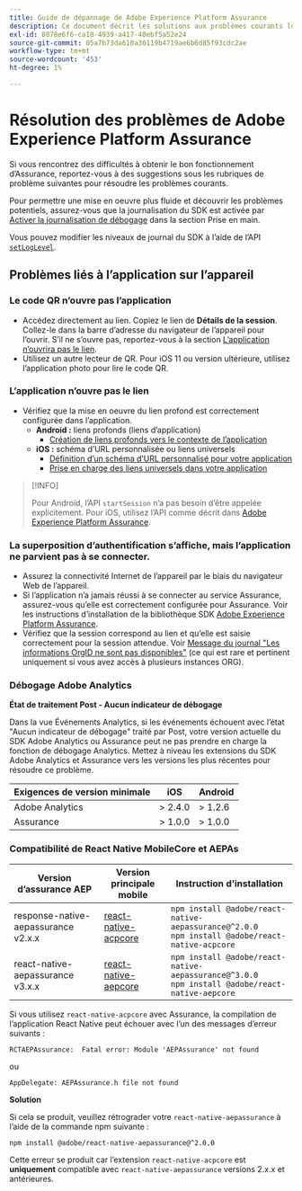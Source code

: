 ```yaml
---
title: Guide de dépannage de Adobe Experience Platform Assurance
description: Ce document décrit les solutions aux problèmes courants lors de l’utilisation de Adobe Experience Platform Assurance.
exl-id: 8078e6f6-ca18-4939-a417-40ebf5a52e24
source-git-commit: 05a7b73da610a30119b4719ae6b6d85f93cdc2ae
workflow-type: tm+mt
source-wordcount: '453'
ht-degree: 1%

---
```


# Résolution des problèmes de Adobe Experience Platform Assurance

Si vous rencontrez des difficultés à obtenir le bon fonctionnement d’Assurance, reportez-vous à des suggestions sous les rubriques de problème suivantes pour résoudre les problèmes courants.

Pour permettre une mise en oeuvre plus fluide et découvrir les problèmes potentiels, assurez-vous que la journalisation du SDK est activée par [Activer la journalisation de débogage](https://developer.adobe.com/client-sdks/documentation/getting-started/enable-debug-logging/) dans la section Prise en main.

Vous pouvez modifier les niveaux de journal du SDK à l’aide de l’API [`setLogLevel`](https://developer.adobe.com/client-sdks/documentation/mobile-core/api-reference/#setloglevel).

## Problèmes liés à l’application sur l’appareil

### Le code QR n’ouvre pas l’application

* Accédez directement au lien. Copiez le lien de **Détails de la session**. Collez-le dans la barre d’adresse du navigateur de l’appareil pour l’ouvrir. S’il ne s’ouvre pas, reportez-vous à la section [L’application n’ouvrira pas le lien](#app-does-not-open-link).
* Utilisez un autre lecteur de QR. Pour iOS 11 ou version ultérieure, utilisez l’application photo pour lire le code QR.

### L’application n’ouvre pas le lien

* Vérifiez que la mise en oeuvre du lien profond est correctement configurée dans l’application.
   * **Android :** liens profonds (liens d’application)
      * [Création de liens profonds vers le contexte de l’application](https://developer.android.com/training/app-links/deep-linking)
   * **iOS :** schéma d’URL personnalisée ou liens universels
      * [Définition d’un schéma d’URL personnalisé pour votre application](https://developer.apple.com/documentation/uikit/inter-process_communication/allowing_apps_and_websites_to_link_to_your_content/defining_a_custom_url_scheme_for_your_app)
      * [Prise en charge des liens universels dans votre application](https://developer.apple.com/documentation/uikit/inter-process_communication/allowing_apps_and_websites_to_link_to_your_content/supporting_universal_links_in_your_app)

>[!INFO]
>
>Pour Android, l’API `startSession` n’a pas besoin d’être appelée explicitement. Pour iOS, utilisez l’API comme décrit dans [Adobe Experience Platform Assurance](https://developer.adobe.com/client-sdks/documentation/platform-assurance-sdk/#register-aepassurance-with-mobile-core).

### La superposition d’authentification s’affiche, mais l’application ne parvient pas à se connecter.

* Assurez la connectivité Internet de l’appareil par le biais du navigateur Web de l’appareil.
* Si l’application n’a jamais réussi à se connecter au service Assurance, assurez-vous qu’elle est correctement configurée pour Assurance. Voir les instructions d’installation de la bibliothèque SDK [Adobe Experience Platform Assurance](./tutorials/implement-assurance.md).
* Vérifiez que la session correspond au lien et qu’elle est saisie correctement pour la session attendue. Voir [Message du journal &quot;Les informations OrgID ne sont pas disponibles&quot;](https://developer.adobe.com/client-sdks/documentation/platform-assurance-sdk/common-issues/#orgid-information-is-not-available) (ce qui est rare et pertinent uniquement si vous avez accès à plusieurs instances ORG).

### Débogage Adobe Analytics

**État de traitement Post - Aucun indicateur de débogage**

Dans la vue Événements Analytics, si les événements échouent avec l’état &quot;Aucun indicateur de débogage&quot; traité par Post, votre version actuelle du SDK Adobe Analytics ou Assurance peut ne pas prendre en charge la fonction de débogage Analytics.
Mettez à niveau les extensions du SDK Adobe Analytics et Assurance vers les versions les plus récentes pour résoudre ce problème.

| Exigences de version minimale | iOS | Android |
| --------------------------- | --- | ------- |
| Adobe Analytics | > 2.4.0 | > 1.2.6 |
| Assurance | > 1.0.0 | > 1.0.0 |

### Compatibilité de React Native MobileCore et AEPAs

| Version d’assurance AEP | Version principale mobile | Instruction d’installation |
| --------------------- | ------------------- | ------------------- |
| response-native-aepassurance v2.x.x | [react-native-acpcore](https://www.npmjs.com/package/@adobe/react-native-acpcore) | `npm install @adobe/react-native-aepassurance@^2.0.0` <br/>`npm install @adobe/react-native-acpcore` |
| react-native-aepassurance v3.x.x | [react-native-aepcore](https://www.npmjs.com/package/@adobe/react-native-aepcore) | `npm install @adobe/react-native-aepassurance@^3.0.0` <br/>`npm install @adobe/react-native-aepcore` |

Si vous utilisez `react-native-acpcore` avec Assurance, la compilation de l’application React Native peut échouer avec l’un des messages d’erreur suivants :

```
RCTAEPAssurance:  Fatal error: Module 'AEPAssurance' not found
```

ou

```
AppDelegate: AEPAssurance.h file not found
```

**Solution**

Si cela se produit, veuillez rétrograder votre `react-native-aepassurance` à l’aide de la commande npm suivante :

```shell
npm install @adobe/react-native-aepassurance@^2.0.0
```

Cette erreur se produit car l’extension `react-native-acpcore` est **uniquement** compatible avec `react-native-aepassurance` versions 2.x.x et antérieures.

